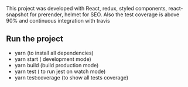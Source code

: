 This project was developed with React, redux, styled components,
react-snapshot for prerender, helmet for SEO. 
Also the test coverage is above 90% and continuous integration with travis

## Run the project

-  yarn (to install all dependencies)
-  yarn start ( development mode)
-  yarn build (build production mode)
-  yarn test ( to run jest on watch mode)
-  yarn test:coverage (to show all tests coverage)

